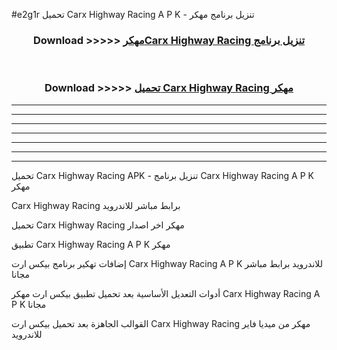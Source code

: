 #e2g1r تحميل Carx Highway Racing  A P K - تنزيل برنامج مهكر



<div align="center">
<h3>Download >>>>> <a href="https://runaway1.web.app/?sq=Carx Highway Racing ">مهكرCarx Highway Racing  تنزيل برنامج</a></h3><br>

<h3>Download >>>>> <a href="https://runaway1.web.app/?sq=Carx Highway Racing ">تحميل Carx Highway Racing  مهكر</a></h3>
</div>


----------------------------------------------------------

----------------------------------------------------------

----------------------------------------------------------

----------------------------------------------------------

----------------------------------------------------------

----------------------------------------------------------

----------------------------------------------------------

تحميل Carx Highway Racing  APK - تنزيل برنامج Carx Highway Racing  A P K مهكر

Carx Highway Racing  برابط مباشر للاندرويد

تحميل Carx Highway Racing  مهكر اخر اصدار

تطبيق Carx Highway Racing  A P K مهكر

إضافات تهكير برنامج بيكس ارت Carx Highway Racing  A P K للاندرويد برابط مباشر مجانا

أدوات التعديل الأساسية بعد تحميل تطبيق بيكس ارت مهكر Carx Highway Racing  A P K مجانا

القوالب الجاهزة بعد تحميل بيكس ارت Carx Highway Racing  مهكر من ميديا فاير للاندرويد


